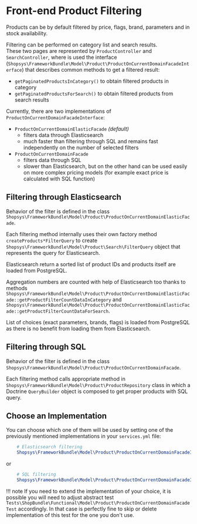 # Front-end Product Filtering
Products can be by default filtered by price, flags, brand, parameters and in stock availability.

Filtering can be performed on category list and search results.  
These two pages are represented by `ProductController` and `SearchController`, where is used the interface (`Shopsys\FrameworkBundle\Model\Product\ProductOnCurrentDomainFacadeInterface`) that describes common methods to get a filtered result:

 - `getPaginatedProductsInCategory()` to obtain filtered products in category
 - `getPaginatedProductsForSearch()` to obtain filtered products from search results

Currently, there are two implementations of `ProductOnCurrentDomainFacadeInterface`:

 - `ProductOnCurrentDomainElasticFacade` *(default)*
    - filters data through Elasticsearch
    - much faster than filtering through SQL and remains fast independently on the number of selected filters
 - `ProductOnCurrentDomainFacade`
    - filters data through SQL
    - slower than Elasticsearch, but on the other hand can be used easily on more complex pricing models (for example exact price is calculated with SQL function)

## Filtering through Elasticsearch
Behavior of the filter is defined in the class `Shopsys\FrameworkBundle\Model\Product\ProductOnCurrentDomainElasticFacade`.

Each filtering method internally uses their own factory method `createProducts*FilterQuery` to create `Shopsys\FrameworkBundle\Model\Product\Search\FilterQuery` object that represents the query for Elasticsearch.

Elasticsearch return a sorted list of product IDs and products itself are loaded from PostgreSQL.

Aggregation numbers are counted with help of Elasticsearch too thanks to methods `Shopsys\FrameworkBundle\Model\Product\ProductOnCurrentDomainElasticFacade::getProductFilterCountDataInCategory` and
`Shopsys\FrameworkBundle\Model\Product\ProductOnCurrentDomainElasticFacade::getProductFilterCountDataForSearch`.

List of choices (exact parameters, brands, flags) is loaded from PostgreSQL as there is no benefit from loading them from Elasticsearch.

## Filtering through SQL
Behavior of the filter is defined in the class `Shopsys\FrameworkBundle\Model\Product\ProductOnCurrentDomainFacade`.

Each filtering method calls appropriate method in `Shopsys\FrameworkBundle\Model\Product\ProductRepository` class in which a Doctrine `QueryBuilder` object is composed to get proper products with SQL query.

## Choose an Implementation
You can choose which one of them will be used by setting one of the previously mentioned implementations in your `services.yml` file:
```yaml
    # Elasticsearch filtering
    Shopsys\FrameworkBundle\Model\Product\ProductOnCurrentDomainFacadeInterface: '@Shopsys\FrameworkBundle\Model\Product\ProductOnCurrentDomainElasticFacade'
```
or
```yaml
    # SQL filtering
    Shopsys\FrameworkBundle\Model\Product\ProductOnCurrentDomainFacadeInterface: '@Shopsys\FrameworkBundle\Model\Product\ProductOnCurrentDomainFacade'
```

!!! note
    If you need to extend the implementation of your choice, it is possible you will need to adjust abstract test `Tests\ShopBundle\Functional\Model\Product\ProductOnCurrentDomainFacadeTest` accordingly.
    In that case is perfectly fine to skip or delete implementation of this test for the one you don't use.
